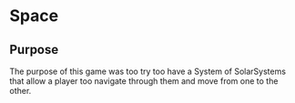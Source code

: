 # Space

## Purpose

The purpose of this game was too try too have a System of SolarSystems that allow a player too navigate through them and move from one to the other.
